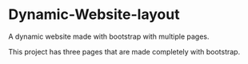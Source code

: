 # Dynamic-Website-layout

A dynamic website made with bootstrap with multiple pages. 

This project has three pages that are made completely with bootstrap. 